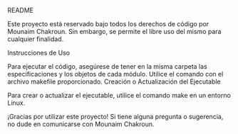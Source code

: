 README

Este proyecto está reservado bajo todos los derechos de código por Mounaim Chakroun. Sin embargo, se permite el libre uso del mismo para cualquier finalidad.

Instrucciones de Uso

Para ejecutar el código, asegúrese de tener en la misma carpeta las especificaciones y los objetos de cada módulo. Utilice el comando con el archivo makefile proporcionado.
Creación o Actualización del Ejecutable

Para crear o actualizar el ejecutable, utilice el comando make en un entorno Linux.

¡Gracias por utilizar este proyecto! Si tiene alguna pregunta o sugerencia, no dude en comunicarse con Mounaim Chakroun.
